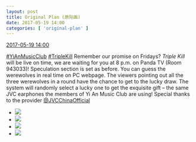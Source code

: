```yaml
---
layout: post
title: Original Plan (原际画)
date: 2017-05-19 14:00
categories: [ 'original-plan' ]
---
```


<div class="weibo-info">
  <a href="http://weibo.com/5626539553/F3PcXsjzk">2017-05-19 14:00</a>
</div>

[#YiAnMusicClub](http://weibo.com/p/100808beae2e3e05b17b64f63ebedca39f19b2) [#TripleKill](http://weibo.com/p/100808d614267acb9089db17679bfac43299ac) Remember our promise on Fridays? *Triple Kill* will be live on time, we are waiting for you at 8 p.m. on Panda TV (Room 943033)! Speculation section is set as before. You can guess the werewolves in real time on PC webpage. The viewers pointing out all the three werewolves in a round have the chance to get to the lucky draw. The system will randomly select a lucky one to get the exquisite gift – the same JVC earphones the members of Yi An Music Club are using! Special thanks to the provider [@JVCChinaOfficial](http://weibo.com/everio)

<!-- more -->

<ul class="weibo-pic-list-2">
  <li class="weibo-pic">
    <a href="https://wx3.sinaimg.cn/mw690/0068MnXXgy1ffqmelyrjyj30qo14046u.jpg"><img src="https://wx3.sinaimg.cn/thumb150/0068MnXXgy1ffqmelyrjyj30qo14046u.jpg" /></a>
  </li>
  <li class="weibo-pic">
    <a href="https://wx3.sinaimg.cn/mw690/0068MnXXgy1ffqmem1m15j30ku0il0v8.jpg"><img src="https://wx3.sinaimg.cn/thumb150/0068MnXXgy1ffqmem1m15j30ku0il0v8.jpg" /></a>
  </li>
  <li class="weibo-pic">
    <a href="https://wx1.sinaimg.cn/mw690/0068MnXXgy1ffqmemd8o1j30m10dkmyh.jpg"><img src="https://wx1.sinaimg.cn/thumb150/0068MnXXgy1ffqmemd8o1j30m10dkmyh.jpg" /></a>
  </li>
  <li class="weibo-pic">
    <a href="https://wx1.sinaimg.cn/mw690/0068MnXXgy1ffqmemup8uj303s06c74a.jpg"><img src="https://wx1.sinaimg.cn/thumb150/0068MnXXgy1ffqmemup8uj303s06c74a.jpg" /></a>
  </li>
</ul>
